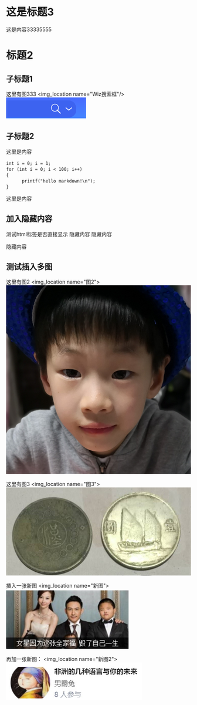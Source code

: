 # 这是标题3
这是内容33335555


# 标题2
## 子标题1
这里有图333
<img_location name="Wiz搜索框"/>
![Wiz搜索框](images/测试wiki文章3.md/94b373d7-5131-4385-b055-ac4921a54465.png)




## 子标题2
这里是内容 
```
int i = 0; i = 1; 
for (int i = 0; i < 100; i++)
{
      printf("hello markdown!\n");
}
```
这里是内容


## 加入隐藏内容
测试html标签是否直接显示
<pay2show product='id'>
隐藏内容
隐藏内容

隐藏内容

</pay2show>


## 测试插入多图
这里有图2
<img_location name="图2">
![图2](images/测试wiki文章3.md/52713ea7-f352-4b6b-9b18-011208620009.jpg)





这里有图3
<img_location name="图3">
![图3](images/测试wiki文章3.md/5af814af-1a90-4566-9da7-8f3bdb6734c7.jpg)




插入一张新图
<img_location name="新图">
![新图](images/测试wiki文章3.md/4d082439-35e9-4f2f-9485-292cdf3ba8a3.jpg)



再加一张新图：
<img_location name="新图2">
![新图2](images/测试wiki文章3.md/c2974afa-234d-4602-accb-e054f4718d06.jpg)






